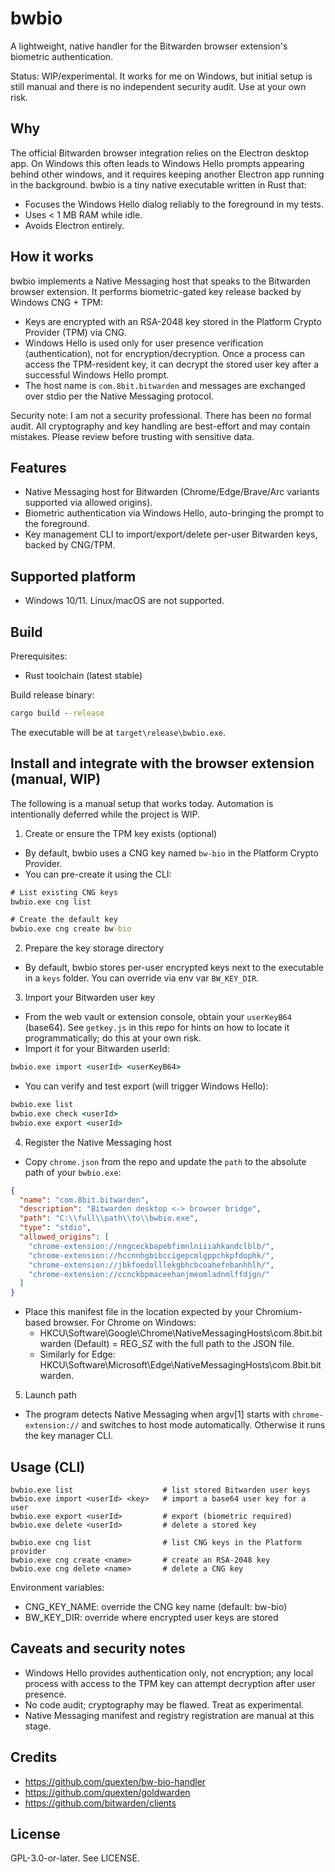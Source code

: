 # bwbio

A lightweight, native handler for the Bitwarden browser extension's biometric authentication.

Status: WIP/experimental. It works for me on Windows, but initial setup is still manual and there is no independent security audit. Use at your own risk.

## Why

The official Bitwarden browser integration relies on the Electron desktop app. On Windows this often leads to Windows Hello prompts appearing behind other windows, and it requires keeping another Electron app running in the background. bwbio is a tiny native executable written in Rust that:

- Focuses the Windows Hello dialog reliably to the foreground in my tests.
- Uses < 1 MB RAM while idle.
- Avoids Electron entirely.

## How it works

bwbio implements a Native Messaging host that speaks to the Bitwarden browser extension. It performs biometric-gated key release backed by Windows CNG + TPM:

- Keys are encrypted with an RSA-2048 key stored in the Platform Crypto Provider (TPM) via CNG.
- Windows Hello is used only for user presence verification (authentication), not for encryption/decryption. Once a process can access the TPM-resident key, it can decrypt the stored user key after a successful Windows Hello prompt.
- The host name is `com.8bit.bitwarden` and messages are exchanged over stdio per the Native Messaging protocol.

Security note: I am not a security professional. There has been no formal audit. All cryptography and key handling are best-effort and may contain mistakes. Please review before trusting with sensitive data.

## Features

- Native Messaging host for Bitwarden (Chrome/Edge/Brave/Arc variants supported via allowed origins).
- Biometric authentication via Windows Hello, auto-bringing the prompt to the foreground.
- Key management CLI to import/export/delete per-user Bitwarden keys, backed by CNG/TPM.

## Supported platform

- Windows 10/11. Linux/macOS are not supported.

## Build

Prerequisites:
- Rust toolchain (latest stable)

Build release binary:

```cmd
cargo build --release
```

The executable will be at `target\release\bwbio.exe`.

## Install and integrate with the browser extension (manual, WIP)

The following is a manual setup that works today. Automation is intentionally deferred while the project is WIP.

1) Create or ensure the TPM key exists (optional)
- By default, bwbio uses a CNG key named `bw-bio` in the Platform Crypto Provider.
- You can pre-create it using the CLI:

```cmd
# List existing CNG keys
bwbio.exe cng list

# Create the default key
bwbio.exe cng create bw-bio
```

2) Prepare the key storage directory
- By default, bwbio stores per-user encrypted keys next to the executable in a `keys` folder. You can override via env var `BW_KEY_DIR`.

3) Import your Bitwarden user key
- From the web vault or extension console, obtain your `userKeyB64` (base64). See `getkey.js` in this repo for hints on how to locate it programmatically; do this at your own risk.
- Import it for your Bitwarden userId:

```cmd
bwbio.exe import <userId> <userKeyB64>
```

- You can verify and test export (will trigger Windows Hello):

```cmd
bwbio.exe list
bwbio.exe check <userId>
bwbio.exe export <userId>
```

4) Register the Native Messaging host
- Copy `chrome.json` from the repo and update the `path` to the absolute path of your `bwbio.exe`:

```json
{
  "name": "com.8bit.bitwarden",
  "description": "Bitwarden desktop <-> browser bridge",
  "path": "C:\\full\\path\\to\\bwbio.exe",
  "type": "stdio",
  "allowed_origins": [
    "chrome-extension://nngceckbapebfimnlniiiahkandclblb/",
    "chrome-extension://hccnnhgbibccigepcmlgppchkpfdophk/",
    "chrome-extension://jbkfoedolllekgbhcbcoahefnbanhhlh/",
    "chrome-extension://ccnckbpmaceehanjmeomladnmlffdjgn/"
  ]
}
```

- Place this manifest file in the location expected by your Chromium-based browser. For Chrome on Windows:
  - HKCU\Software\Google\Chrome\NativeMessagingHosts\com.8bit.bitwarden (Default) = REG_SZ with the full path to the JSON file.
  - Similarly for Edge: HKCU\Software\Microsoft\Edge\NativeMessagingHosts\com.8bit.bitwarden.

5) Launch path
- The program detects Native Messaging when argv[1] starts with `chrome-extension://` and switches to host mode automatically. Otherwise it runs the key manager CLI.

## Usage (CLI)

```text
bwbio.exe list                    # list stored Bitwarden user keys
bwbio.exe import <userId> <key>   # import a base64 user key for a user
bwbio.exe export <userId>         # export (biometric required)
bwbio.exe delete <userId>         # delete a stored key

bwbio.exe cng list                # list CNG keys in the Platform provider
bwbio.exe cng create <name>       # create an RSA-2048 key
bwbio.exe cng delete <name>       # delete a CNG key
```

Environment variables:
- CNG_KEY_NAME: override the CNG key name (default: bw-bio)
- BW_KEY_DIR: override where encrypted user keys are stored

## Caveats and security notes

- Windows Hello provides authentication only, not encryption; any local process with access to the TPM key can attempt decryption after user presence.
- No code audit; cryptography may be flawed. Treat as experimental.
- Native Messaging manifest and registry registration are manual at this stage.

## Credits

- https://github.com/quexten/bw-bio-handler
- https://github.com/quexten/goldwarden
- https://github.com/bitwarden/clients

## License

GPL-3.0-or-later. See LICENSE.
